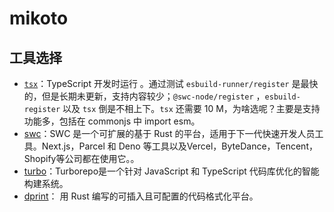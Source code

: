 # mikoto

## 工具选择

- [`tsx`]('https://github.com/esbuild-kit/tsx')：TypeScript 开发时运行 。通过测试 `esbuild-runner/register` 是最快的，但是长期未更新，支持内容较少；`@swc-node/register` ，`esbuild-register` 以及 `tsx` 倒是不相上下。`tsx` 还需要 10 M，为啥选呢？主要是支持功能多，包括在 commonjs 中 import esm。
- [swc](https://swc.rs/docs/getting-started)：SWC 是一个可扩展的基于 Rust 的平台，适用于下一代快速开发人员工具。Next.js，Parcel 和 Deno 等工具以及Vercel，ByteDance，Tencent，Shopify等公司都在使用它。。
- [turbo](https://turbo.build/repo/docs)：Turborepo是一个针对 JavaScript 和 TypeScript 代码库优化的智能构建系统。
- [dprint](https://dprint.dev)： 用 Rust 编写的可插入且可配置的代码格式化平台。
